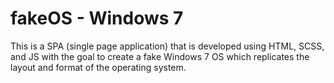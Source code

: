 # fakeOS - Windows 7

This is a SPA (single page application) that is developed using HTML, SCSS, and JS with the goal to create a fake Windows 7 OS which replicates the layout and format of the operating system.